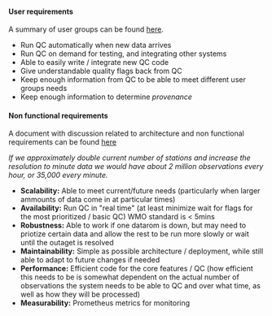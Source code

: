#### User requirements

A summary of user groups can be found [here](https://docs.google.com/document/d/1vF0fT7Dg2AkpaUl2OpPZrqDDo_fCGqFR3G8vRKpZsps/edit?usp=sharing).

* Run QC automatically when new data arrives
* Run QC on demand for testing, and integrating other systems
* Able to easily write / integrate new QC code 
* Give understandable quality flags back from QC
* Keep enough information from QC to be able to meet different user groups needs
* Keep enough information to determine _provenance_


#### Non functional requirements 

 A document with discussion related to architecture and non functional requirements can be found [here](https://docs.google.com/document/d/1vLO5OtfMrkI9vwPSWCevlwZBD5CpqQJh7JtDyrOsXPw/edit?usp=sharing)

_If we approximately double current number of stations and increase the resolution to minute data we would have about 2 million observations every hour, or 35,000 every minute._

* **Scalability:** Able to meet current/future needs (particularly when larger ammounts of data come in at particular times)
* **Availability:** Run QC in "real time" (at least minimize wait for flags for the most prioritized / basic QC) WMO standard is < 5mins
* **Robustness:** Able to work if one datarom is down, but may need to priotize certain data and allow the rest to be run more slowly or wait until the outaget is resolved
* **Maintainability:** Simple as possible architecture / deployment, while still able to adapt to future changes if needed
* **Performance:** Efficient code for the core features / QC (how efficient this needs to be is somewhat dependent on the actual number of observations the system needs to be able to QC and over what time, as well as how they will be processed)
* **Measurability:** Prometheus metrics for monitoring
